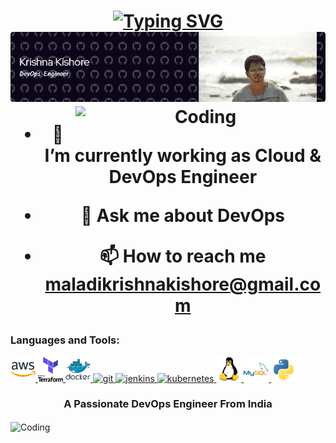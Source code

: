 <h1 align="center">
    <a href="https://git.io/typing-svg"><img src="https://readme-typing-svg.herokuapp.com?font=Fira+Code&pause=1000&width=435&lines=Hi+There+%F0%9F%91%8B+;I'm+Krishna+Kishore!" alt="Typing SVG" /></a>
    
<div align="center"> <img src="https://github.com/Krish121212/Krish121212/blob/main/github-header-image.png"> </div>
<img align="right" alt="Coding" width="400" src="https://miro.medium.com/v2/resize:fit:1358/1*9m-WDdL_ji01bGbjEnutEw.gif">

- 🌱 I’m currently working as **Cloud & DevOps Engineer**

- 💬 Ask me about **DevOps**

- 📫 How to reach me **maladikrishnakishore@gmail.com**

<h3 align="left">Languages and Tools:</h3>
<p align="left"> <a href="https://aws.amazon.com" target="_blank" rel="noreferrer"> <img src="https://raw.githubusercontent.com/devicons/devicon/master/icons/amazonwebservices/amazonwebservices-original-wordmark.svg" alt="aws" width="40" height="40"/> </a> <a href="https://www.terraform.io/" target="_blank" rel="noreferrer">
<img src="https://github.com/devicons/devicon/blob/master/icons/terraform/terraform-original-wordmark.svg" alt="Terraform" width="40" height="40"/> </a> <a href="https://www.docker.com/" target="_blank" rel="noreferrer"> <img src="https://raw.githubusercontent.com/devicons/devicon/master/icons/docker/docker-original-wordmark.svg" alt="docker" width="40" height="40"/> </a> <a href="https://git-scm.com/" target="_blank" rel="noreferrer"> <img src="https://www.vectorlogo.zone/logos/git-scm/git-scm-icon.svg" alt="git" width="40" height="40"/> </a> <a href="https://www.jenkins.io" target="_blank" rel="noreferrer"> <img src="https://www.vectorlogo.zone/logos/jenkins/jenkins-icon.svg" alt="jenkins" width="40" height="40"/> </a> <a href="https://kubernetes.io" target="_blank" rel="noreferrer"> <img src="https://www.vectorlogo.zone/logos/kubernetes/kubernetes-icon.svg" alt="kubernetes" width="40" height="40"/> </a> <a href="https://www.linux.org/" target="_blank" rel="noreferrer"> <img src="https://raw.githubusercontent.com/devicons/devicon/master/icons/linux/linux-original.svg" alt="linux" width="40" height="40"/> </a> <a href="https://www.mysql.com/" target="_blank" rel="noreferrer"> <img src="https://raw.githubusercontent.com/devicons/devicon/master/icons/mysql/mysql-original-wordmark.svg" alt="mysql" width="40" height="40"/> </a> <a href="https://www.python.org" target="_blank" rel="noreferrer"> <img src="https://raw.githubusercontent.com/devicons/devicon/master/icons/python/python-original.svg" alt="python" width="40" height="40"/> </a> </p>
<h3 align="center">A Passionate DevOps Engineer From India</h3>
<img align="center" alt="Coding" width="600" src="https://149728326.v2.pressablecdn.com/wp-content/uploads/unnamed.gif">
